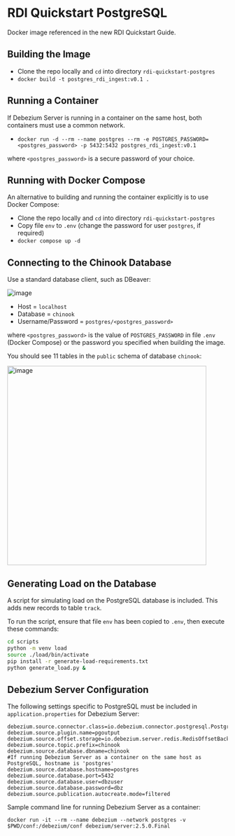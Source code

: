 # RDI Quickstart PostgreSQL

Docker image referenced in the new RDI Quickstart Guide.

## Building the Image
- Clone the repo locally and `cd` into directory `rdi-quickstart-postgres`
- `docker build -t postgres_rdi_ingest:v0.1 .`

## Running a Container
If Debezium Server is running in a container on the same host, both containers must use a common network.
- `docker run -d --rm --name postgres --rm -e POSTGRES_PASSWORD=<postgres_password> -p 5432:5432 postgres_rdi_ingest:v0.1`

where `<postgres_password>` is a secure password of your choice.

## Running with Docker Compose
An alternative to building and running the container explicitly is to use  Docker Compose:
- Clone the repo locally and `cd` into directory `rdi-quickstart-postgres`
- Copy file `env` to `.env` (change the password for user `postgres`, if required)
- `docker compose up -d`

## Connecting to the Chinook Database
Use a standard database client, such as DBeaver:

![image](https://github.com/Redislabs-Solution-Architects/rdi-quickstart-postgres/assets/116373419/e6f98546-a815-41bb-8f23-43fd6955e973)

- Host = `localhost`
- Database = `chinook`
- Username/Password = `postgres/<postgres_password>`

where `<postgres_password>` is the value of `POSTGRES_PASSWORD` in file `.env` (Docker Compose) or the password you specified when building the image.

You should see 11 tables in the `public` schema of database `chinook`:

<img width="455" alt="image" src="https://github.com/Redislabs-Solution-Architects/rdi-quickstart-postgres/assets/116373419/c4685f71-bb25-4e02-b9ee-09b3a6223b70">

## Generating Load on the Database
A script for simulating load on the PostgreSQL database is included. This adds new records to table `track`.

To run the script, ensure that file `env` has been copied to `.env`, then execute these commands:
```bash
cd scripts
python -m venv load
source ./load/bin/activate
pip install -r generate-load-requirements.txt
python generate_load.py &
```

## Debezium Server Configuration
The following settings specific to PostgreSQL must be included in `application.properties` for Debezium Server:
```
debezium.source.connector.class=io.debezium.connector.postgresql.PostgresConnector
debezium.source.plugin.name=pgoutput
debezium.source.offset.storage=io.debezium.server.redis.RedisOffsetBackingStore
debezium.source.topic.prefix=chinook
debezium.source.database.dbname=chinook
#If running Debezium Server as a container on the same host as PostgreSQL, hostname is 'postgres'
debezium.source.database.hostname=postgres
debezium.source.database.port=5432
debezium.source.database.user=dbzuser
debezium.source.database.password=dbz
debezium.source.publication.autocreate.mode=filtered
```
Sample command line for running Debezium Server as a container:

```docker run -it --rm --name debezium --network postgres -v $PWD/conf:/debezium/conf debezium/server:2.5.0.Final```
